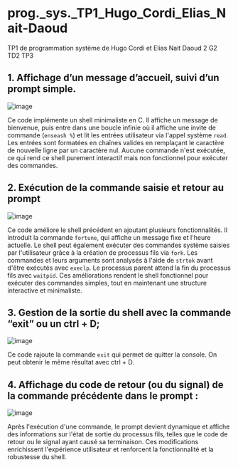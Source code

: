 # prog._sys._TP1_Hugo_Cordi_Elias_Nait-Daoud
TP1 de programmation système de Hugo Cordi et Elias Nait Daoud 2 G2 TD2 TP3
## 1. Affichage d’un message d’accueil, suivi d’un prompt simple.

![image](https://github.com/user-attachments/assets/42db0cc5-d4f0-414c-9a3f-caf6fb26d801)

Ce code implémente un shell minimaliste en C. Il affiche un message de bienvenue, puis entre dans une boucle infinie où il affiche une invite de commande (`enseash %`) et lit les entrées utilisateur via l'appel système `read`. Les entrées sont formatées en chaînes valides en remplaçant le caractère de nouvelle ligne par un caractère nul.  Aucune commande n'est exécutée, ce qui rend ce shell purement interactif mais non fonctionnel pour exécuter des commandes.

## 2. Exécution de la commande saisie et retour au prompt

![image](https://github.com/user-attachments/assets/0157b94a-f211-4c95-99ca-e12c7081bb8e)

Ce code améliore le shell précédent en ajoutant plusieurs fonctionnalités. Il introduit la commande `fortune`, qui affiche un message fixe et l'heure actuelle. Le shell peut également exécuter des commandes système saisies par l'utilisateur grâce à la création de processus fils via `fork`. Les commandes et leurs arguments sont analysés à l'aide de `strtok` avant d'être exécutés avec `execlp`. Le processus parent attend la fin du processus fils avec `waitpid`. Ces améliorations rendent le shell fonctionnel pour exécuter des commandes simples, tout en maintenant une structure interactive et minimaliste.

## 3. Gestion de la sortie du shell avec la commande “exit” ou un ctrl + D;

![image](https://github.com/user-attachments/assets/adbb7a02-7ad3-43c4-920f-fdff85f45d9f)

Ce code rajoute la commande `exit` qui permet de quitter la console. On peut obtenir le même résultat avec ctrl + D. 

## 4. Affichage du code de retour (ou du signal) de la commande précédente dans le prompt :

![image](https://github.com/user-attachments/assets/11ced065-c7e5-47ba-94ee-34eacbabeb86)

Après l'exécution d'une commande, le prompt devient dynamique et affiche des informations sur l'état de sortie du processus fils, telles que le code de retour ou le signal ayant causé sa terminaison. Ces modifications enrichissent l'expérience utilisateur et renforcent la fonctionnalité et la robustesse du shell.




